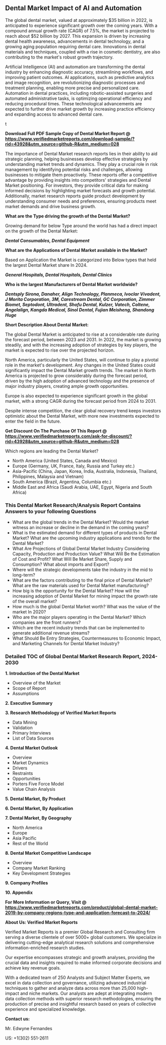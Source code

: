 <h2>Dental Market Impact of AI and Automation</h2><p>The global dental market, valued at approximately $35 billion in 2022, is anticipated to experience significant growth over the coming years. With a compound annual growth rate (CAGR) of 7.5%, the market is projected to reach about $52 billion by 2027. This expansion is driven by increasing dental health awareness, advancements in dental technology, and a growing aging population requiring dental care. Innovations in dental materials and techniques, coupled with a rise in cosmetic dentistry, are also contributing to the market's robust growth trajectory.</p><p>Artificial Intelligence (AI) and automation are transforming the dental industry by enhancing diagnostic accuracy, streamlining workflows, and improving patient outcomes. AI applications, such as predictive analytics and image recognition, are revolutionizing diagnostic processes and treatment planning, enabling more precise and personalized care. Automation in dental practices, including robotic-assisted surgeries and automated administrative tasks, is optimizing operational efficiency and reducing procedural times. These technological advancements are expected to further drive market growth by increasing practice efficiency and expanding access to advanced dental care.</p>t</p><p id="" class=""><strong>Download Full PDF Sample Copy of Dental Market Report @ <a href="https://www.verifiedmarketreports.com/download-sample/?rid=43928&utm_source=github-R&utm_medium=028" target="_blank">https://www.verifiedmarketreports.com/download-sample/?rid=43928&utm_source=github-R&utm_medium=028</a></strong></p><p>The importance of&nbsp;Dental Market research reports lies in their ability to aid strategic planning, helping businesses develop effective strategies by understanding market trends and dynamics. They play a crucial role in risk management by identifying potential risks and challenges, allowing businesses to mitigate them proactively. These reports offer a competitive advantage by providing insights into competitors' strategies and Dental Market positioning. For investors, they provide critical data for making informed decisions by highlighting market forecasts and growth potential. Additionally, market research reports guide product development by understanding consumer needs and preferences, ensuring products meet market demands and drive business growth.</p><p><strong>What are the&nbsp;Type driving the growth of the Dental Market?</strong></p><p id="" class="">Growing demand for below Type around the world has had a direct impact on the growth of the Dental Market:</p><em><strong>Dental Consumables, Dental Equipment</strong></em></p><strong>What are the&nbsp;Applications&nbsp;of Dental Market available in the Market?</strong></p><p id="" class="">Based on Application the Market is categorized into Below types that held the largest Dental Market share In 2024.</p><em><strong>General Hospitals, Dental Hospitals, Dental Clinics</strong></em></p><strong>Who is the largest Manufacturers of Dental Market worldwide?</strong></p><p><em><strong>Dentsply Sirona, Danaher, Align Technology, Planmeca, Ivoclar Vivadent, J Morita Corporation, 3M, Carestream Dental, GC Corporation, Zimmer Biomet, Septodont, Ultradent, Shofu Dental, Kulzer, Vatech, Coltene, Angelalign, Kangda Medical, Sinol Dental, Fujian Meisheng, Shandong Huge</strong></em></p><p id="" class=""><strong>Short Description About Dental Market:</strong></p><p>The global Dental Market is anticipated to rise at a considerable rate during the forecast period, between 2023 and 2031. In 2022, the market is growing steadily, and with the increasing adoption of strategies by key players, the market is expected to rise over the projected horizon.</p><p>North America, particularly the United States, will continue to play a pivotal role in the market's development. Any changes in the United States could significantly impact the Dental Market growth trends. The market in North America is projected to grow considerably during the forecast period, driven by the high adoption of advanced technology and the presence of major industry players, creating ample growth opportunities.</p><p>Europe is also expected to experience significant growth in the global market, with a strong CAGR during the forecast period from 2024 to 2031.</p><p>Despite intense competition, the clear global recovery trend keeps investors optimistic about the Dental Market, with more new investments expected to enter the field in the future.</p><p id="" class=""><strong>Get Discount On The Purchase Of This Report @ <a href="https://www.verifiedmarketreports.com/ask-for-discount/?rid=43928&utm_source=github-R&utm_medium=028" target="_blank">https://www.verifiedmarketreports.com/ask-for-discount/?rid=43928&utm_source=github-R&utm_medium=028</a></strong></p>Which regions are leading the Dental Market?</p><ul><li>North America (United States, Canada and Mexico)</li><li>Europe (Germany, UK, France, Italy, Russia and Turkey etc.)</li><li>Asia-Pacific (China, Japan, Korea, India, Australia, Indonesia, Thailand, Philippines, Malaysia and Vietnam)</li><li>South America (Brazil, Argentina, Columbia etc.)</li><li>Middle East and Africa (Saudi Arabia, UAE, Egypt, Nigeria and South Africa)</li></ul><h3 id="" class="">This Dental Market Research/Analysis Report Contains Answers to your following Questions</h3><ul><li>What are the global trends in the Dental Market? Would the market witness an increase or decline in the demand in the coming years?</li><li>What is the estimated demand for different types of products in Dental Market? What are the upcoming industry applications and trends for the Dental Market?</li><li>What Are Projections of Global Dental Market Industry Considering Capacity, Production and Production Value? What Will Be the Estimation of Cost and Profit? What Will Be Market Share, Supply and Consumption? What about imports and Export?</li><li>Where will the strategic developments take the industry in the mid to long-term?</li><li>What are the factors contributing to the final price of Dental Market? What are the raw materials used for Dental Market manufacturing?</li><li>How big is the opportunity for the Dental Market? How will the increasing adoption of Dental Market for mining impact the growth rate of the overall market?</li><li>How much is the global Dental Market worth? What was the value of the market In 2020?</li><li>Who are the major players operating in the Dental Market? Which companies are the front runners?</li><li>Which are the recent industry trends that can be implemented to generate additional revenue streams?</li><li>What Should Be Entry Strategies, Countermeasures to Economic Impact, and Marketing Channels for Dental Market Industry?</li></ul><h3 id="" class="">Detailed TOC of Global Dental Market Research Report, 2024-2030</h3><p id="" class=""><strong>1. Introduction of the Dental Market</strong></p><ul><li>Overview of the Market</li><li>Scope of Report</li><li>Assumptions</li></ul><p id="" class=""><strong>2. Executive Summary</strong></p><p id="" class=""><strong>3. Research Methodology of Verified Market Reports</strong></p><ul><li>Data Mining</li><li>Validation</li><li>Primary Interviews</li><li>List of Data Sources</li></ul><p id="" class=""><strong>4. Dental Market Outlook</strong></p><ul><li>Overview</li><li>Market Dynamics</li><li>Drivers</li><li>Restraints</li><li>Opportunities</li><li>Porters Five Force Model</li><li>Value Chain Analysis</li></ul><p id="" class=""><strong>5. Dental Market, By Product</strong></p><p id="" class=""><strong>6. Dental Market, By Application</strong></p><p id="" class=""><strong>7. Dental Market, By Geography</strong></p><ul><li>North America</li><li>Europe</li><li>Asia Pacific</li><li>Rest of the World</li></ul><p id="" class=""><strong>8. Dental Market Competitive Landscape</strong></p><ul><li>Overview</li><li>Company Market Ranking</li><li>Key Development Strategies</li></ul><p id="" class=""><strong>9. Company Profiles</strong></p><p id="" class=""><strong>10. Appendix</strong></p><p id="" class=""><strong>For More Information or Query, Visit @ <a href="https://www.verifiedmarketreports.com/product/global-dental-market-2019-by-company-regions-type-and-application-forecast-to-2024/" target="_blank">https://www.verifiedmarketreports.com/product/global-dental-market-2019-by-company-regions-type-and-application-forecast-to-2024/</a></strong></p><p id="" class=""><strong>About Us: Verified Market Reports</strong></p><p id="" class="">Verified Market Reports is a premier Global Research and Consulting firm serving a diverse clientele of over 5000+ global customers. We specialize in delivering cutting-edge analytical research solutions and comprehensive information-enriched research studies.</p><p id="" class="">Our expertise encompasses strategic and growth analyses, providing the crucial data and insights required to make informed corporate decisions and achieve key revenue goals.</p><p id="" class="">With a dedicated team of 250 Analysts and Subject Matter Experts, we excel in data collection and governance, utilizing advanced industrial techniques to gather and analyze data across more than 25,000 high-impact and niche markets. Our analysts are adept at integrating modern data collection methods with superior research methodologies, ensuring the production of precise and insightful research based on years of collective experience and specialized knowledge.</p><p id="" class=""><strong>Contact us:</strong></p><p id="" class="">Mr. Edwyne Fernandes</p><p id="" class="">US: +1(302) 551-2611</p>